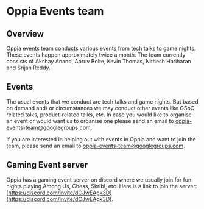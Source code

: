 # Oppia Events team
## Overview
Oppia events team conducts various events from tech talks to game nights. These events happen approximately twice a month. The team currently consists of Akshay Anand, Apruv Bolte, Kevin Thomas, Nithesh Hariharan and Srijan Reddy.

## Events

The usual events that we conduct are tech talks and game nights. But based on demand and/ or circumstances we may conduct other events like GSoC related talks, product-related talks, etc. In case you would like to organise an event or would want us to organise one please send an email to oppia-events-team@googlegroups.com.

If you are interested in helping out with events in Oppia and want to join the team, please send an email to oppia-events-team@googlegroups.com.

## Gaming Event server

Oppia has a gaming event server on discord where we usually join for fun nights playing Among Us, Chess, Skribl, etc. Here is a link to join the server: [https://discord.com/invite/dCJwEAgk3D](https://discord.com/invite/dCJwEAgk3D).